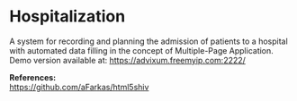 # Hospitalization
A system for recording and planning the admission of patients to a hospital with automated data filling in the concept of Multiple-Page Application. <br>
Demo version available at: https://advixum.freemyip.com:2222/

**References:** <br>
https://github.com/aFarkas/html5shiv
